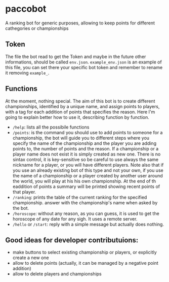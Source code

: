 # paccobot
A ranking bot for generic purposes, allowing to keep points for different cathegories or championships

## Token
The file the bot read to get the Token and maybe in the future other informations, should be called `env.json`. `example_env.json` is an example of this file, you can set there your specific bot token and remember to rename it removing `example_`.

## Functions
At the moment, nothing special. The aim of this bot is to create different championships, identified by a unique name, and assign points to players, with a tag for each addition of points that specifies the reason. Here I'm going to explain better how to use it, describing function by function.
- `/help`: lists all the possibile functions
- `/points`: is the command you should use to add points to someone for a championship, the bot will guide you to different steps where you specify the name of the championship and the player you are adding points to, the number of points and the reason. If a championship or a player name does not exist it is simply created as new one. There is no sintax control, it is key-sensitive so be careful to use always the same nickname for a player, or you will have different players. Note also that if you use an already existing bot of this type and not your own, if you use the name of a championship or a player created by another user around the world, you will play at his his own championship. At the end of th eaddition of points a summary will be printed showing recent points of that player.
- `/ranking`: prints the table of the current ranking for the specified championship. answer with the championship's name when asked by the bot.
- `/horoscope`: without any reason, as you can guess, it is used to get the horoscope of any date for any sigh. It uses a remote server. 
- `/hello` or `/start`: reply with a simple message but actually does nothing.



## Good ideas for developer contributuions:
- make buttons to select existing championship or players, or explicitly create a new one
- allow to delete points (actually, it can be managed by a negative point addition)
- allow to delete players and championships
